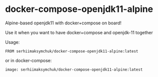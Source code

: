 # docker-compose-openjdk11-alpine

Alpine-based openjdk11 with docker+compose on board!

Use it when you want to have docker+compose and openjdk-11 together

Usage:

`FROM serhiimaksymchuk/docker-compose-openjdk11-alpine:latest`

or in docker-compose:

`image: serhiimaksymchuk/docker-compose-openjdk11-alpine:latest`
